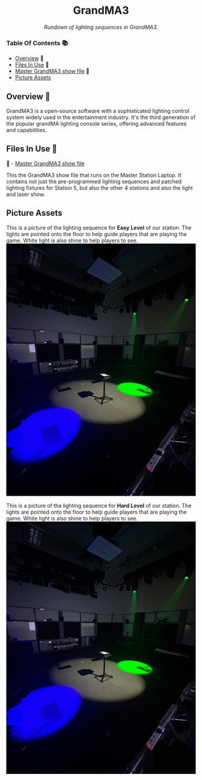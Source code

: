 <h1 align="center">
GrandMA3
</h1>

<p align="center">
  <i align="center">
  Rundown of lighting sequences in GrandMA3.
  </i>
</p>

### Table Of Contents 📚

- [Overview](#overview) 📃
- [Files In Use](#files-in-use) 📂
- [Master GrandMA3 show file](#Master-ShowFile) 📄
- [Picture Assets](#Pictures)

## <a id="overview"> Overview 📃</a>

GrandMA3 is a open-source software with a sophisticated lighting control system widely used in the entertainment industry.
It's the third generation of the popular grandMA lighting console series, offering advanced features and capabilities.

## <a id="files-in-use"> Files In Use 📂</a>

📄 - [Master GrandMA3 show file](https://github.com/uselesskcid/EGL314-Project-S.O.N.I.C-Team-C-POC/tree/main/Final_Presentation/GrandMA3/FinalTry.show)

This the GrandMA3 show file that runs on the Master Station Laptop. It contains not just the pre-programmed lighting sequences and patched lighting fixtures for Station 5, but also the other 4 stations and also the light and laser show.

## <a id="Pictures"> Picture Assets </a>

This is a picture of the lighting sequence for <b>Easy Level</b> of our station. The lights are pointed onto the floor to help guide players that are playing the game. White light is also shine to help players to see.
![](Assets/EasyModeLighting.jpg)

This is a picture of the lighting sequence for <b>Hard Level</b> of our station. The lights are pointed onto the floor to help guide players that are playing the game. White light is also shine to help players to see.
![](Assets/EasyModeLighting.jpg)
